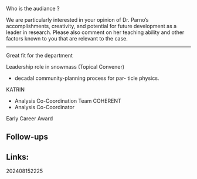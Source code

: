 
Who is the audiance ?


We are particularly interested in your opinion of Dr. Parno’s accomplishments, creativity, and potential for future development as a leader in research. Please also comment on her teaching ability and other factors known to you that are relevant to the case.

--------

Great fit for the department 


Leadership role in snowmass (Topical Convener)
- decadal community-planning process for par- ticle physics.

KATRIN
- Analysis Co-Coordination Team
COHERENT
- Analysis Co-Coordinator


Early Career Award

## Follow-ups


## Links: 



202408152225

